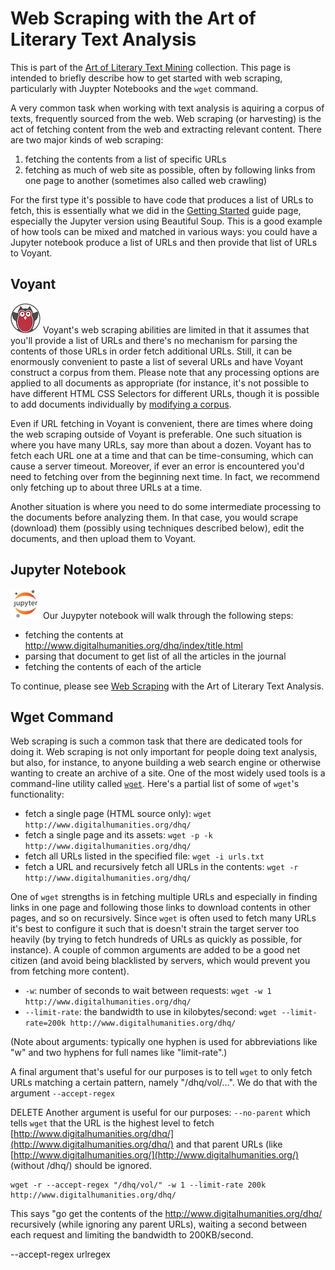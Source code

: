 # Web Scraping with the Art of Literary Text Analysis

This is part of the [Art of Literary Text Mining](../) collection. This page is intended to briefly describe how to get started with web scraping, particularly with Juypter Notebooks and the `wget` command.

A very common task when working with text analysis is aquiring a corpus of texts, frequently sourced from the web. Web scraping (or harvesting) is the act of fetching content from the web and extracting relevant content. There are two major kinds of web scraping:

1. fetching the contents from a list of specific URLs
1. fetching as much of web site as possible, often by following links from one page to another (sometimes also called web crawling)

For the first type it's possible to have code that produces a list of URLs to fetch, this is essentially what we did in the [Getting Started](../start/) guide page, especially the Jupyter version using Beautiful Soup. This is a good example of how tools can be mixed and matched in various ways: you could have a Jupyter notebook produce a list of URLs and then provide that list of URLs to Voyant.

## Voyant

![Voyant](../images/voyant48.png) Voyant's web scraping abilities are limited in that it assumes that you'll provide a list of URLs and there's no mechanism for parsing the contents of those URLs in order fetch additional URLs. Still, it can be enormously convenient to paste a list of several URLs and have Voyant construct a corpus from them. Please note that any processing options are applied to all documents as appropriate (for instance, it's not possible to have different HTML CSS Selectors for different URLs, though it is possible to add documents individually by [modifying a corpus](https://voyant-tools.org/docs/#!/guide/modifyingcorpus).

Even if URL fetching in Voyant is convenient, there are times where doing the web scraping outside of Voyant is preferable. One such situation is where you have many URLs, say more than about a dozen. Voyant has to fetch each URL one at a time and that can be time-consuming, which can cause a server timeout. Moreover, if ever an error is encountered you'd need to fetching over from the beginning next time. In fact, we recommend only fetching up to about three URLs at a time.

Another situation is where you need to do some intermediate processing to the documents before analyzing them. In that case, you would scrape (download) them (possibly using techniques described below), edit the documents, and then upload them to Voyant.

## Jupyter Notebook

![Jupyter](../images/jupyter48.png) Our Juypyter notebook will walk through the following steps:

* fetching the contents at http://www.digitalhumanities.org/dhq/index/title.html
* parsing that document to get list of all the articles in the journal
* fetching the contents of each of the article

To continue, please see [Web Scraping](https://nbviewer.jupyter.org/github/sgsinclair/alta/blob/master/ipynb/Scraping.ipynb) with the Art of Literary Text Analysis.

## Wget Command

Web scraping is such a common task that there are dedicated tools for doing it. Web scraping is not only important for people doing text analysis, but also, for instance, to anyone building a web search engine or otherwise wanting to create an archive of a site. One of the most widely used tools is a command-line utility called [`wget`](https://en.m.wikipedia.org/wiki/Wget). Here's a partial list of some of `wget`'s functionality:

* fetch a single page (HTML source only): `wget http://www.digitalhumanities.org/dhq/`
* fetch a single page and its assets: `wget -p -k http://www.digitalhumanities.org/dhq/`
* fetch all URLs listed in the specified file: `wget -i urls.txt`
* fetch a URL and recursively fetch all URLs in the contents: `wget -r http://www.digitalhumanities.org/dhq/`

One of `wget` strengths is in fetching multiple URLs and especially in finding links in one page and following those links to download contents in other pages, and so on recursively. Since `wget` is often used to fetch many URLs it's best to configure it such that is doesn't strain the target server too heavily (by trying to fetch hundreds of URLs as quickly as possible, for instance). A couple of common arguments are added to be a good net citizen (and avoid being blacklisted by servers, which would prevent you from fetching more content).

* `-w`: number of seconds to wait between requests: `wget -w 1 http://www.digitalhumanities.org/dhq/`
* `--limit-rate`: the bandwidth to use in kilobytes/second: `wget --limit-rate=200k http://www.digitalhumanities.org/dhq/`

(Note about arguments: typically one hyphen is used for abbreviations like "w" and two hyphens for full names like "limit-rate".)

A final argument that's useful for our purposes is to tell `wget` to only fetch URLs matching a certain pattern, namely "/dhq/vol/…". We do that with the argument `--accept-regex`

DELETE Another argument is useful for our purposes: `--no-parent` which tells `wget` that the URL is the highest level to fetch [http://www.digitalhumanities.org/dhq/](http://www.digitalhumanities.org/dhq/) and that parent URLs (like [http://www.digitalhumanities.org/](http://www.digitalhumanities.org/) (without /dhq/) should be ignored.

	wget -r --accept-regex "/dhq/vol/" -w 1 --limit-rate 200k http://www.digitalhumanities.org/dhq/

This says "go get the contents of the http://www.digitalhumanities.org/dhq/ recursively (while ignoring any parent URLs), waiting a second between each request and limiting the bandwidth to 200KB/second.

--accept-regex urlregex